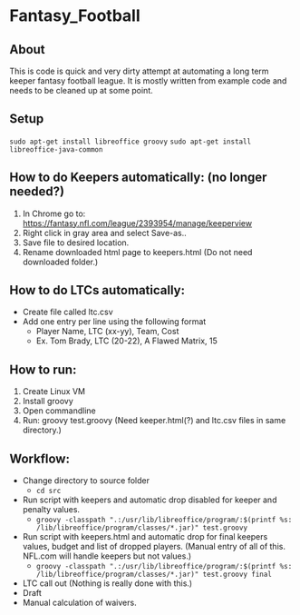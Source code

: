 # Fantasy_Football

## About
This is code is quick and very dirty attempt at automating a long term keeper fantasy football league. It is mostly written from example code and needs to be cleaned up at some point.

## Setup
``` sudo apt-get install libreoffice groovy ```
``` sudo apt-get install libreoffice-java-common ```

## How to do Keepers automatically: (no longer needed?)
1. In Chrome go to: https://fantasy.nfl.com/league/2393954/manage/keeperview
2. Right click in gray area and select Save-as..
3. Save file to desired location.
4. Rename downloaded html page to keepers.html (Do not need downloaded folder.)

## How to do LTCs automatically:
- Create file called ltc.csv
- Add one entry per line using the following format
  -  Player Name, LTC (xx-yy), Team, Cost
  -  Ex. Tom Brady, LTC (20-22), A Flawed Matrix, 15
 
 ## How to run:
 1. Create Linux VM
 2. Install groovy
 3. Open commandline
 4. Run: groovy test.groovy (Need keeper.html(?) and ltc.csv files in same directory.)

## Workflow:
- Change directory to source folder
  - ``` cd src ```
- Run script with keepers and automatic drop disabled for keeper and penalty values.
  - ``` groovy -classpath ".:/usr/lib/libreoffice/program/:$(printf %s: /lib/libreoffice/program/classes/*.jar)" test.groovy ```
- Run script with keepers.html and automatic drop for final keepers values, budget and list of dropped players. (Manual entry of all of this. NFL.com will handle keepers but not values.)
  - ``` groovy -classpath ".:/usr/lib/libreoffice/program/:$(printf %s: /lib/libreoffice/program/classes/*.jar)" test.groovy final ```
- LTC call out (Nothing is really done with this.)
- Draft
- Manual calculation of waivers.

